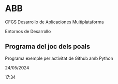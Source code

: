 # ABB

CFGS Desarrollo de Aplicaciones Multiplataforma

Entornos de Desarrollo

## Programa del joc dels poals

Programa exemple per activitat de Github amb Python

24/05/2024

17:34
